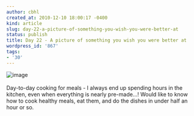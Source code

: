 ```yaml
---
author: cbhl
created_at: 2010-12-10 18:00:17 -0400
kind: article
slug: day-22-a-picture-of-something-you-wish-you-were-better-at
status: publish
title: Day 22 - A picture of something you wish you were better at
wordpress_id: '867'
tags:
- '30'
---
```


![image](//images.michael-chang.ca/blog/wp-content/uploads/2010/12/wpid-1292044725261.jpg)\
\
Day-to-day cooking for meals - I always end up spending hours in the
kitchen, even when everything is nearly pre-made...! Would like to know
how to cook healthy meals, eat them, and do the dishes in under half an
hour or so.
